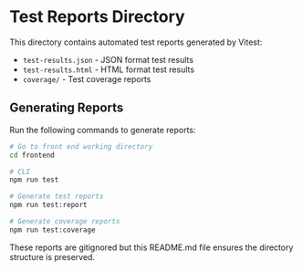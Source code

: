 # Test Reports Directory

This directory contains automated test reports generated by Vitest:

- `test-results.json` - JSON format test results
- `test-results.html` - HTML format test results
- `coverage/` - Test coverage reports

## Generating Reports

Run the following commands to generate reports:

```bash
# Go to front end working directory
cd frontend

# CLI
npm run test

# Generate test reports
npm run test:report

# Generate coverage reports
npm run test:coverage
```

These reports are gitignored but this README.md file ensures the directory structure is preserved. 
